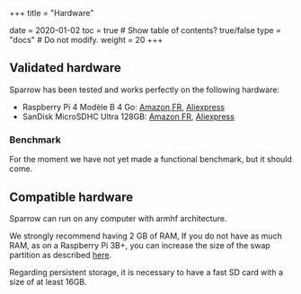 +++
title = "Hardware"

date = 2020-01-02
toc = true  # Show table of contents? true/false
type = "docs"  # Do not modify.
weight = 20
+++
## Validated hardware
Sparrow has been tested and works perfectly on the following hardware:
* Raspberry Pi 4 Modèle B 4 Go: [Amazon FR](https://amzn.to/2ZOWTzp), [Aliexpress](http://s.click.aliexpress.com/e/tPUVod3w)
* SanDisk MicroSDHC Ultra 128GB: [Amazon FR](https://amzn.to/39x3K55), [Aliexpress](http://s.click.aliexpress.com/e/tPUVod3w)

### Benchmark
For the moment we have not yet made a functional benchmark, but it should come.

## Compatible hardware
Sparrow can run on any computer with armhf architecture.

We strongly recommend having 2 GB of RAM, If you do not have as much RAM, as on a Raspberry Pi 3B+, you can increase the size of the swap partition as described [here](../increase-swap-on-raspberry-pi).

Regarding persistent storage, it is necessary to have a fast SD card with a size of at least 16GB.
